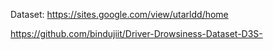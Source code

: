 Dataset: https://sites.google.com/view/utarldd/home 

https://github.com/bindujiit/Driver-Drowsiness-Dataset-D3S-
